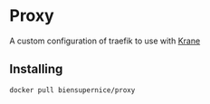 # Proxy

A custom configuration of traefik to use with [Krane](https://krane.sh)

## Installing

```
docker pull biensupernice/proxy
```
